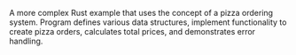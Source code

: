 A more complex Rust example that uses the concept of a pizza ordering system. Program defines various data structures, implement functionality to create pizza orders, calculates total prices, and demonstrates error handling.
